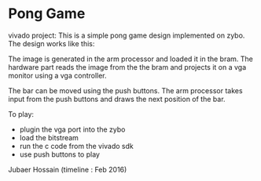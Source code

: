 # Pong Game
vivado project:
This is a simple pong game design implemented on zybo.
The design works like this:

The image is generated in the arm processor and loaded it in the bram. The hardware part reads the image from the the bram and projects it on a vga monitor using a vga controller.

The bar can be moved using the push buttons. The arm processor takes input from the push buttons and draws the next position of the bar.

To play:
- plugin the vga port into the zybo
- load the bitstream
- run the c code from the vivado sdk
- use push buttons to play


Jubaer Hossain (timeline : Feb 2016)
